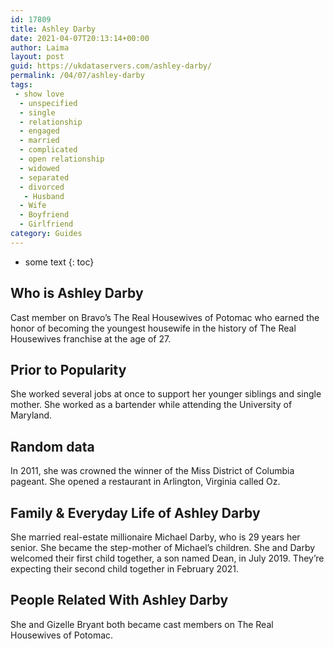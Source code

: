 ```yaml
---
id: 17809
title: Ashley Darby
date: 2021-04-07T20:13:14+00:00
author: Laima
layout: post
guid: https://ukdataservers.com/ashley-darby/
permalink: /04/07/ashley-darby
tags:
 - show love
  - unspecified
  - single
  - relationship
  - engaged
  - married
  - complicated
  - open relationship
  - widowed
  - separated
  - divorced
   - Husband
  - Wife
  - Boyfriend
  - Girlfriend
category: Guides
---
```


* some text
{: toc}


## Who is Ashley Darby
                  
                  
                  
Cast member on Bravo&#8217;s The Real Housewives of Potomac who earned the honor of becoming the youngest housewife in the history of The Real Housewives franchise at the age of 27.
                  
              
            
              
            
                
                
                
## Prior to Popularity
                  
                  
                  
She worked several jobs at once to support her younger siblings and single mother. She worked as a bartender while attending the University of Maryland.
                  
              
            
              
            
                
                
                
## Random data
                  
                  
                  
In 2011, she was crowned the winner of the Miss District of Columbia pageant. She opened a restaurant in Arlington, Virginia called Oz.
                  
              
            
              
            
                
                
                
## Family & Everyday Life of Ashley Darby
                  
                  
                  
She married real-estate millionaire Michael Darby, who is 29 years her senior. She became the step-mother of Michael&#8217;s children. She and Darby welcomed their first child together, a son named Dean, in July 2019. They&#8217;re expecting their second child together in February 2021.
                  
              
            
              
            
                
                
                
## People Related With Ashley Darby
                  
                  
                  
She and Gizelle Bryant both became cast members on The Real Housewives of Potomac.
                  
              
            
              
            
                
              
            
              
              
            
            
              
            
          
          
          